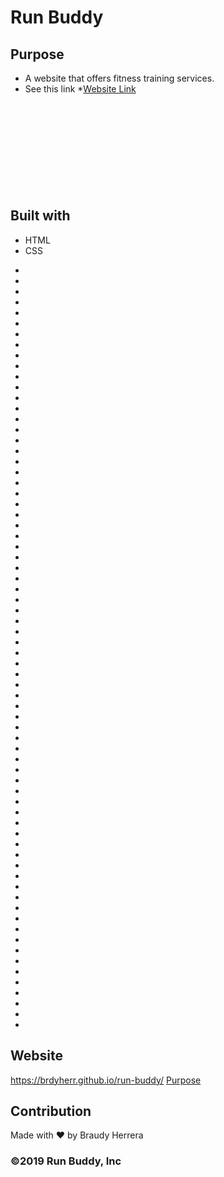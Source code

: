 # Run Buddy 

## Purpose
* A website that offers fitness training services.
* See this link
*[Website Link](#website)
<br /><br /><br /><br /><br /><br /><br /><br /><br /><br />
## Built with 
* HTML
* CSS
-
-
-
-
-
-
-
-
-
-
-
-
-
-
-
-
-
-
-
-
-
-
-
-
-
-
-
-
-
-
-
-
-
-
-
-
-
-
-
-
-
-
-
-
-
-
-
-
-
-
-
-
-
-
-
-
-
-
-
-
-
-
-
-
-
-
-
-
-
-
-
-







## Website
https://brdyherr.github.io/run-buddy/
[Purpose](#Purpose)
## Contribution
Made with ❤️ by Braudy Herrera

### ©️2019 Run Buddy, Inc
